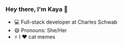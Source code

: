 ### Hey there, I'm Kaya 👋

- :computer: Full-stack developer at Charles Schwab
- 😄 Pronouns: She/Her
- ⚡ I :heart: cat memes
</br>





